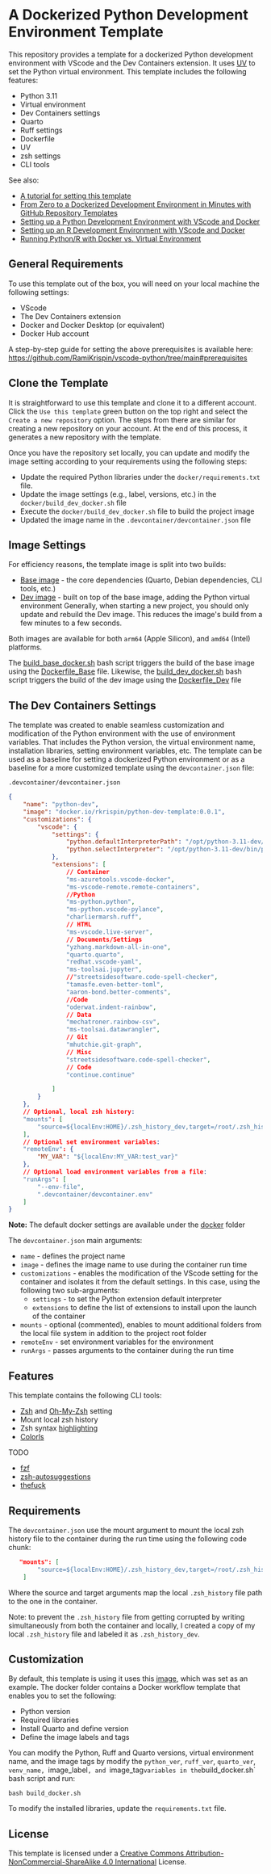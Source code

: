 # A Dockerized Python Development Environment Template

This repository provides a template for a dockerized Python development environment with VScode and the Dev Containers extension. It uses [UV](https://docs.astral.sh/uv/) to set the Python virtual environment. This template includes the following features:
- Python 3.11
- Virtual environment 
- Dev Containers settings
- Quarto 
- Ruff settings
- Dockerfile
- UV
- zsh settings
- CLI tools 

See also:
- [A tutorial for setting this template](https://medium.com/@rami.krispin/setting-a-dockerized-python-development-environment-template-de2400c4812b)
- [From Zero to a Dockerized Development Environment in Minutes with GitHub Repository Templates](https://theaiops.substack.com/p/from-zero-to-a-dockerized-development)
- [Setting up a Python Development Environment with VScode and Docker](https://github.com/RamiKrispin/vscode-python)
- [Setting up an R Development  Environment with VScode and Docker](https://github.com/RamiKrispin/vscode-r)
- [Running Python/R with Docker vs. Virtual Environment](https://medium.com/@rami.krispin/running-python-r-with-docker-vs-virtual-environment-4a62ed36900f)


## General Requirements
To use this template out of the box, you will need on your local machine the following settings:
- VScode
- The Dev Containers extension
- Docker and Docker Desktop (or equivalent)
- Docker Hub account

A step-by-step guide for setting the above prerequisites is available here:
https://github.com/RamiKrispin/vscode-python/tree/main#prerequisites

## Clone the Template

It is straightforward to use this template and clone it to a different account. Click the `Use this template` green button on the top right and select the `Create a new repository` option. The steps from there are similar for creating a new repository on your account. At the end of this process, it generates a new repository with the template. 

Once you have the repository set locally, you can update and modify the image setting according to your requirements using the following steps:
- Update the required Python libraries under the `docker/requirements.txt` file.
- Update the image settings (e.g., label, versions, etc.) in the `docker/build_dev_docker.sh` file
- Execute the `docker/build_dev_docker.sh` file to build the project image
- Updated the image name in the `.devcontainer/devcontainer.json` file

## Image Settings

For efficiency reasons, the template image is split into two builds:
- [Base image](https://hub.docker.com/repository/docker/rkrispin/python-base/general) - the core dependencies (Quarto, Debian dependencies, CLI tools, etc.) 
- [Dev image](https://hub.docker.com/repository/docker/rkrispin/python-dev-template/general) - built on top of the base image, adding the Python virtual environment 
Generally, when starting a new project, you should only update and rebuild the Dev image. This reduces the image's build from a few minutes to a few seconds.

Both images are available for both `arm64` (Apple Silicon), and `amd64` (Intel) platforms.

The [build_base_docker.sh](https://github.com/RamiKrispin/vscode-python-uv-template/blob/main/docker/build_base_docker.sh) bash script triggers the build of the base image using the [Dockerfile_Base](https://github.com/RamiKrispin/vscode-python-uv-template/blob/main/docker/Dockerfile_Base) file. Likewise, the [build_dev_docker.sh](https://github.com/RamiKrispin/vscode-python-uv-template/blob/main/docker/build_dev_docker.sh) bash script triggers the build of the dev image using the [Dockerfile_Dev](https://github.com/RamiKrispin/vscode-python-uv-template/blob/main/docker/Dockerfile_Dev) file

## The Dev Containers Settings

The template was created to enable seamless customization and modification of the Python environment with the use of environment variables. That includes the Python version, the virtual environment name, installation libraries, setting environment variables, etc. The template can be used as a baseline for setting a dockerized Python environment or as a baseline for a more customized template using the `devcontainer.json` file:

`.devcontainer/devcontainer.json`

```json
{
    "name": "python-dev",
    "image": "docker.io/rkrispin/python-dev-template:0.0.1",
    "customizations": {
        "vscode": {
            "settings": {
                "python.defaultInterpreterPath": "/opt/python-3.11-dev/bin/python3",
                "python.selectInterpreter": "/opt/python-3.11-dev/bin/python3"
            },
            "extensions": [
                // Container
                "ms-azuretools.vscode-docker",
                "ms-vscode-remote.remote-containers",
                //Python
                "ms-python.python",
                "ms-python.vscode-pylance",
                "charliermarsh.ruff",
                // HTML
                "ms-vscode.live-server",
                // Documents/Settings
                "yzhang.markdown-all-in-one",
                "quarto.quarto",
                "redhat.vscode-yaml",
                "ms-toolsai.jupyter",
                //"streetsidesoftware.code-spell-checker",
                "tamasfe.even-better-toml",
                "aaron-bond.better-comments",
                //Code
                "oderwat.indent-rainbow",
                // Data
                "mechatroner.rainbow-csv",
                "ms-toolsai.datawrangler",
                // Git
                "mhutchie.git-graph",
                // Misc
                "streetsidesoftware.code-spell-checker",
                // Code
                "continue.continue"

            ]
        }
    },
    // Optional, local zsh history:
    "mounts": [
        "source=${localEnv:HOME}/.zsh_history_dev,target=/root/.zsh_history,type=bind,consistency=cache"
    ],
    // Optional set environment variables:
    "remoteEnv": {
        "MY_VAR": "${localEnv:MY_VAR:test_var}"
    },
    // Optional load environment variables from a file:
    "runArgs": [
        "--env-file",
        ".devcontainer/devcontainer.env"
    ]
}
```
 **Note:** The default docker settings are available under the [docker]() folder

The `devcontainer.json` main arguments:
- `name` - defines the project name
- `image` - defines the image name to use during the container run time
- `customizations` - enables the modification of the VScode setting for the container and isolates it from the default settings. In this case, using the following two sub-arguments:
    - `settings` - to set the Python extension default interpreter
    - `extensions` to define the list of extensions to install upon the launch of the container
- `mounts` - optional (commented), enables to mount additional folders from the local file system in addition to the project root folder
- `remoteEnv` - set environment variables for the environment
- `runArgs` - passes arguments to the container during the run time

## Features

This template contains the following CLI tools:
- [Zsh](https://www.zsh.org/) and [Oh-My-Zsh](https://ohmyz.sh/) setting
- Mount local zsh history
- Zsh syntax [highlighting](https://github.com/zsh-users/zsh-syntax-highlighting)
- [Colorls](https://github.com/athityakumar/colorls)


TODO
- [fzf](https://github.com/junegunn/fzf)
- [zsh-autosuggestions](https://github.com/zsh-users/zsh-autosuggestions)
- [thefuck](https://github.com/nvbn/thefuck)


## Requirements

The `devcontainer.json` use the mount argument to mount the local zsh history file to the container during the run time using the following code chunk:

```json
   "mounts": [
        "source=${localEnv:HOME}/.zsh_history_dev,target=/root/.zsh_history,type=bind,consistency=cache"
    ]
```

Where the source and target arguments map the local `.zsh_history` file path to the one in the container. 

Note: to prevent the `.zsh_history` file from getting corrupted by writing simultaneously from both the container and locally, I created a copy of my local `.zsh_history` file and labeled it as `.zsh_history_dev`. 

## Customization

By default, this template is using  it uses this [image](https://hub.docker.com/repository/docker/rkrispin/python-dev/tags/arm64.0.0.1/sha256-8d157d1f3218c1f5f76889f739b7eacea5dfcf185e0860eefa016fac8474eacf), which was set as an example. The docker folder contains a Docker workflow template that enables you to set the following:
- Python version
- Required libraries
- Install Quarto and define version
- Define the image labels and tags

You can modify the Python, Ruff and Quarto versions, virtual environment name, and the image tags by modify the `python_ver`, `ruff_ver`, `quarto_ver`, `venv_name, `image_label`, and `image_tag` variables in the `build_docker.sh` bash script and run:
``` shell
bash build_docker.sh
```

To modify the installed libraries, update the `requirements.txt` file.


## License

This template is licensed under a [Creative Commons Attribution-NonCommercial-ShareAlike 4.0 International](https://creativecommons.org/licenses/by-nc-sa/4.0/) License.
